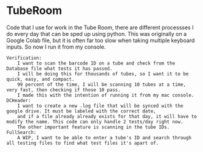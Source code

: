 # TubeRoom

Code that I use for work in the Tube Room, there are different processses I do every day that can be sped up using python. 
This was originally on a Google Colab file, but it is often far too slow when taking multiple keyboard inputs. So now I run it from my console.

    Verification: 
        I want to scan the barcode ID on a tube and check from the Database file what tests it has passed. 
        I will be doing this for thousands of tubes, so I want it to be quick, easy, and compact. 
        99 percent of the time, I will be scanning 10 tubes at a time, very fast, then checking if those 10 pass.
        I made this with the intention of running it from my mac console.
    DCHeader: 
        I want to create a new .log file that will be synced with the google drive. It must be labeled with the correct date, 
        and if a file already already exists for that day, it will have to modify the name. This code can only handle 2 tests/day right now. 
        The other important feature is scanning in the tube IDs. 
    FullSearch:
        A WIP, I want to be able to enter a tube's ID and search through all testing files to find what test files it's apart of. 
